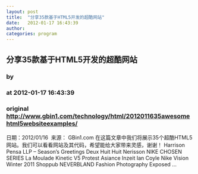 ```yaml
---
layout: post
title:  "分享35款基于HTML5开发的超酷网站"
date:   2012-01-17 16:43:39
author: 
categories: program
---
```


## 分享35款基于HTML5开发的超酷网站
### by 
### at 2012-01-17 16:43:39
### original <http://www.gbin1.com/technology/html/2012011635awesomehtml5websiteexamples/>

日期：2012/01/16  来源： GBin1.com   在这篇文章中我们将展示35个超酷HTML5网站。我们可以看看网站及其代码，希望能给大家带来灵感，谢谢！    Harrison Pensa LLP – Season’s Greetings        Deux Huit Huit        Nerisson        NIKE CHOSEN SERIES        La Moulade        Kinetic V5        Protest        Asiance        Inzeit        Ian Coyle        Nike Vision Winter 2011        Shoppub        NEVERBLAND        Fashion Photography Exposed     ...